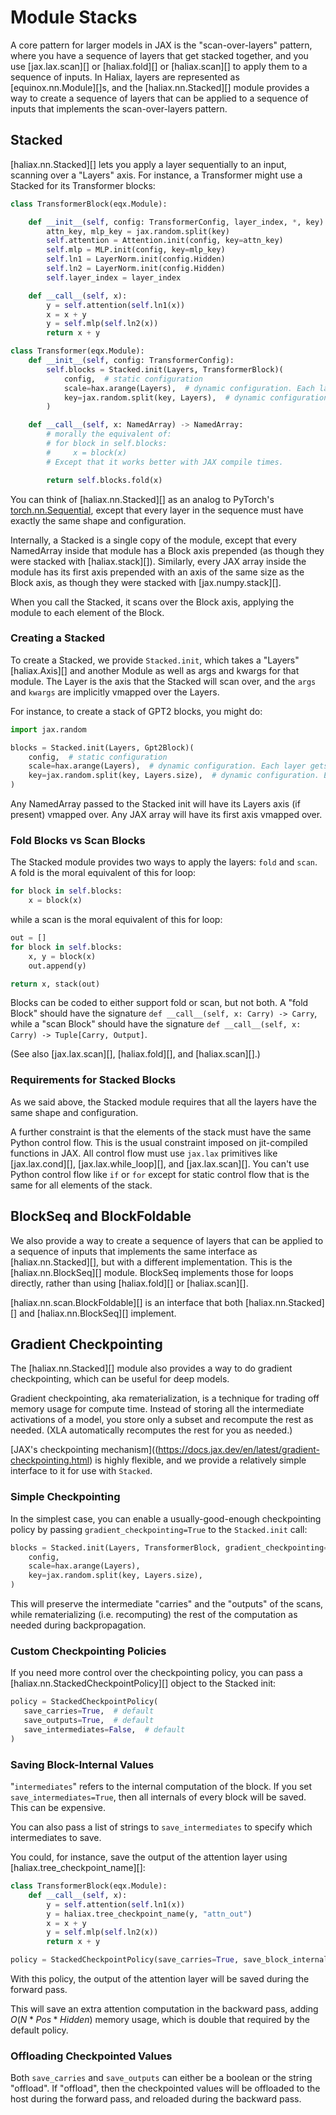 # Module Stacks

A core pattern for larger models in JAX is the "scan-over-layers" pattern, where you have a sequence of layers
that get stacked together, and you use [jax.lax.scan][] or [haliax.fold][] or [haliax.scan][] to apply them to a
sequence of inputs. In Haliax, layers are represented as [equinox.nn.Module][]s, and the [haliax.nn.Stacked][] module
provides a way to create a sequence of layers that can be applied to a sequence of inputs that implements the
scan-over-layers pattern.

## Stacked

[haliax.nn.Stacked][] lets you apply a layer sequentially to an input, scanning over a "Layers" axis. For instance,
a Transformer might use a Stacked for its Transformer blocks:


```python
class TransformerBlock(eqx.Module):

    def __init__(self, config: TransformerConfig, layer_index, *, key):
        attn_key, mlp_key = jax.random.split(key)
        self.attention = Attention.init(config, key=attn_key)
        self.mlp = MLP.init(config, key=mlp_key)
        self.ln1 = LayerNorm.init(config.Hidden)
        self.ln2 = LayerNorm.init(config.Hidden)
        self.layer_index = layer_index

    def __call__(self, x):
        y = self.attention(self.ln1(x))
        x = x + y
        y = self.mlp(self.ln2(x))
        return x + y

class Transformer(eqx.Module):
    def __init__(self, config: TransformerConfig):
        self.blocks = Stacked.init(Layers, TransformerBlock)(
            config,  # static configuration
            scale=hax.arange(Layers),  # dynamic configuration. Each layer gets a scalar scale value [0, 1, 2, ...]
            key=jax.random.split(key, Layers),  # dynamic configuration. Each layer gets a different key
        )

    def __call__(self, x: NamedArray) -> NamedArray:
        # morally the equivalent of:
        # for block in self.blocks:
        #     x = block(x)
        # Except that it works better with JAX compile times.

        return self.blocks.fold(x)
```

You can think of [haliax.nn.Stacked][] as an analog to PyTorch's
[torch.nn.Sequential](https://pytorch.org/docs/stable/generated/torch.nn.Sequential.html), except that
every layer in the sequence must have exactly the same shape and configuration.

Internally, a Stacked is a single copy of the module, except that every NamedArray inside that module
has a Block axis prepended (as though they were stacked with [haliax.stack][]). Similarly, every JAX array
inside the module has its first axis prepended with an axis of the same size as the Block axis, as though
they were stacked with [jax.numpy.stack][].

When you call the Stacked, it scans over the Block axis, applying the module to each element of the Block.

### Creating a Stacked

To create a Stacked, we provide `Stacked.init`, which takes a "Layers" [haliax.Axis][] and another Module as
well as args and kwargs for that module. The Layer is the axis that the Stacked will scan over, and the `args`
and `kwargs` are implicitly vmapped over the Layers.

For instance, to create a stack of GPT2 blocks, you might do:

```python
import jax.random

blocks = Stacked.init(Layers, Gpt2Block)(
    config,  # static configuration
    scale=hax.arange(Layers),  # dynamic configuration. Each layer gets a scalar scale value [0, 1, 2, ...]
    key=jax.random.split(key, Layers.size),  # dynamic configuration. Each layer gets a different key
)
```

Any NamedArray passed to the Stacked init will have its Layers axis (if present) vmapped over. Any
JAX array will have its first axis vmapped over.


### Fold Blocks vs Scan Blocks

The Stacked module provides two ways to apply the layers: `fold` and `scan`.  A fold is the moral equivalent of this for loop:

```python
for block in self.blocks:
    x = block(x)
```

while a scan is the moral equivalent of this for loop:

```python
out = []
for block in self.blocks:
    x, y = block(x)
    out.append(y)

return x, stack(out)
```

Blocks can be coded to either support fold or scan, but not both.
A "fold Block" should have the signature `def __call__(self, x: Carry) -> Carry`,
while a "scan Block" should have the signature `def __call__(self, x: Carry) -> Tuple[Carry, Output]`.

(See also [jax.lax.scan][], [haliax.fold][], and [haliax.scan][].)

### Requirements for Stacked Blocks

As we said above, the Stacked module requires that all the layers have the same shape and configuration.

A further constraint is that the elements of the stack must have the same Python control flow. This is the usual
constraint imposed on jit-compiled functions in JAX. All control flow must use `jax.lax` primitives like
[jax.lax.cond][], [jax.lax.while_loop][], and [jax.lax.scan][]. You can't use Python control flow like `if` or `for`
except for static control flow that is the same for all elements of the stack.

## BlockSeq and BlockFoldable

We also provide a way to create a sequence of layers that can be applied to a sequence of inputs that implements the
same interface as [haliax.nn.Stacked][], but with a different implementation. This is the [haliax.nn.BlockSeq][] module.
BlockSeq implements those for loops directly, rather than using [haliax.fold][] or [haliax.scan][].

[haliax.nn.scan.BlockFoldable][] is an interface that both [haliax.nn.Stacked][] and [haliax.nn.BlockSeq][] implement.

## Gradient Checkpointing

The [haliax.nn.Stacked][] module also provides a way to do gradient checkpointing, which can be useful for deep models.

Gradient checkpointing, aka rematerialization, is a technique for trading off memory usage for compute time.
Instead of storing all the intermediate activations of a model, you store only a subset and recompute the rest
as needed. (XLA automatically recomputes the rest for you as needed.)

[JAX's checkpointing mechanism]((https://docs.jax.dev/en/latest/gradient-checkpointing.html) is highly flexible,
and we provide a relatively simple interface to it for use with `Stacked`.

### Simple Checkpointing
In the simplest case, you can enable a usually-good-enough checkpointing policy by passing `gradient_checkpointing=True`
to the `Stacked.init` call:

```python
blocks = Stacked.init(Layers, TransformerBlock, gradient_checkpointing=True)(
    config,
    scale=hax.arange(Layers),
    key=jax.random.split(key, Layers.size),
)
```

This will preserve the intermediate "carries" and the "outputs" of the scans, while rematerializing (i.e. recomputing)
the rest of the computation as needed during backpropagation.

### Custom Checkpointing Policies

If you need more control over the checkpointing policy, you can pass a [haliax.nn.StackedCheckpointPolicy][] object to
the Stacked init:

```python
policy = StackedCheckpointPolicy(
   save_carries=True,  # default
   save_outputs=True,  # default
   save_intermediates=False,  # default
)
```

### Saving Block-Internal Values

"`intermediates`" refers to the internal computation of the block. If you set `save_intermediates=True`, then
all internals of every block will be saved. This can be expensive.

You can also pass a list of strings to `save_intermediates` to specify which intermediates to save.

You could, for instance, save the output of the attention layer using [haliax.tree_checkpoint_name][]:

```python
class TransformerBlock(eqx.Module):
    def __call__(self, x):
        y = self.attention(self.ln1(x))
        y = haliax.tree_checkpoint_name(y, "attn_out")
        x = x + y
        y = self.mlp(self.ln2(x))
        return x + y

policy = StackedCheckpointPolicy(save_carries=True, save_block_internals=["attn_out"])
```

With this policy, the output of the attention layer will be saved during the forward pass.

This will save an extra attention computation in the backward pass, adding $`O(N * Pos * Hidden)`$ memory usage,
which is double that required by the default policy.


### Offloading Checkpointed Values

Both `save_carries` and `save_outputs` can either be a boolean or the string "offload". If "offload", then the
checkpointed values will be offloaded to the host during the forward pass, and reloaded during the backward pass.
